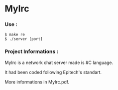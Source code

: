 # MyIrc

### Use :
```
$ make re
$ ./server [port]
```

### Project Informations :

MyIrc is a network chat server made is #C language.

It had been coded following Epitech's standart.

More informations in MyIrc.pdf.
